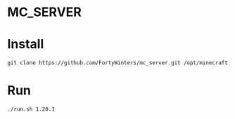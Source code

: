 # MC_SERVER

# Install

```shell
git clone https://github.com/FortyWinters/mc_server.git /opt/minecraft

```

# Run

```shell
./run.sh 1.20.1

```